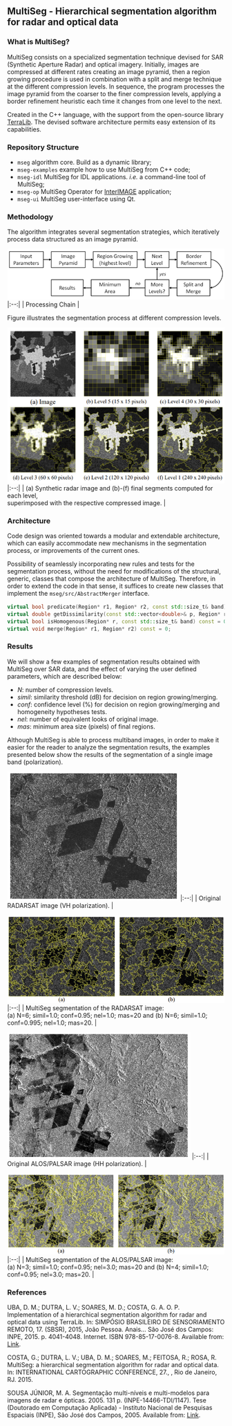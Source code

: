 ## MultiSeg - Hierarchical segmentation algorithm for radar and optical data

### What is MultiSeg?

MultiSeg consists on a specialized segmentation technique devised for SAR (Synthetic Aperture Radar) and optical imagery. Initially, images are compressed at different rates creating an image pyramid, then a region growing procedure is used in combination with a split and merge technique at the different compression levels. In sequence, the program processes the image pyramid from the coarser to the finer compression levels, applying a border refinement heuristic each time it changes from one level to the next.

Created in the C++ language, with the support from the open-source library [TerraLib](http://www.dpi.inpe.br/terralib5/wiki/doku.php).
The devised software architecture permits easy extension of its capabilities.

### Repository Structure

* `mseg` algorithm core. Build as a dynamic library;
* `mseg-examples` example how to use MultiSeg from C++ code;
* `mseg-idl` MultiSeg for IDL applications. *i.e.* a command-line tool of MultiSeg;
* `mseg-op` MultiSeg Operator for [InterIMAGE](http://www.lvc.ele.puc-rio.br/projects/interimage/pt-br/) application;
* `mseg-ui` MultiSeg user-interface using Qt.

### Methodology

The algorithm integrates several segmentation strategies, which iteratively process data structured as an image pyramid.

![](images/methodology.png)
|:--:|
| Processing Chain |

 Figure illustrates the segmentation process at different compression levels.
 
![](images/methodology-example.png)
|:--:| 
| (a) Synthetic radar image and (b)-(f) final segments computed for each level,<br/>superimposed with the respective compressed image. |

### Architecture

Code design was oriented towards a modular and extendable architecture, which can easily accommodate new mechanisms in the segmentation process, or improvements of the current ones.

Possibility of seamlessly incorporating new rules and tests for the segmentation process, without the need for modifications of the structural, generic, classes that compose the architecture of MultiSeg. Therefore, in order to extend the code in that
sense, it suffices to create new classes that implement the `mseg/src/AbstractMerger` interface.

```cpp
virtual bool predicate(Region* r1, Region* r2, const std::size_t& band) const = 0;
virtual double getDissimilarity(const std::vector<double>& p, Region* r, const std::size_t& band) const = 0;
virtual bool isHomogenous(Region* r, const std::size_t& band) const = 0;
virtual void merge(Region* r1, Region* r2) const = 0;
```

### Results

We will show a few examples of segmentation results obtained with MultiSeg over SAR data, and the effect of varying the user defined parameters, which are described below:
* *N*: number of compression levels.
* *simil*: similarity threshold (dB) for decision on region growing/merging.
* *conf*: confidence level (%) for decision on region growing/merging and homogeneity hypotheses tests.
* *nel*: number of equivalent looks of original image.
* *mas*: minimum area size (pixels) of final regions.

Although MultiSeg is able to process multiband images, in order to make it easier for the reader to analyze the segmentation results, the examples presented below show the results of the segmentation of a single image band (polarization).

![](images/radarsat.png)
|:--:| 
| Original RADARSAT image (VH polarization). |

![](images/radarsat-result.png)
|:--:| 
| MultiSeg segmentation of the RADARSAT image:<br/>(a) N=6; simil=1.0; conf=0.95; nel=1.0; mas=20 and (b) N=6; simil=1.0; conf=0.995; nel=1.0; mas=20. |

![](images/alos-palsar.png)
|:--:| 
| Original ALOS/PALSAR image (HH polarization). |

![](images/alos-palsar-result.png)
|:--:|
| MultiSeg segmentation of the ALOS/PALSAR image:<br/>(a) N=3; simil=1.0; conf=0.95; nel=3.0; mas=20 and (b) N=4; simil=1.0; conf=0.95; nel=3.0; mas=20. | 

### References

UBA, D. M.; DUTRA, L. V.; SOARES, M. D.; COSTA, G. A. O. P. Implementation of a hierarchical segmentation algorithm for radar and optical data using TerraLib. In: SIMPÓSIO BRASILEIRO DE SENSORIAMENTO REMOTO, 17. (SBSR), 2015, João Pessoa. Anais... São José dos Campos: INPE, 2015. p. 4041-4048. Internet. ISBN 978-85-17-0076-8. Available from: [Link](http://urlib.net/rep/8JMKD3MGP6W34M/3JM4CC8).

COSTA, G.; DUTRA, L. V.; UBA, D. M.; SOARES, M.; FEITOSA, R.; ROSA, R. MultiSeg: a hierarchical segmentation algorithm for radar and optical data. In: INTERNATIONAL CARTOGRAPHIC CONFERENCE, 27., , Rio de Janeiro, RJ. 2015.

SOUSA JÚNIOR, M. A. Segmentação multi-níveis e multi-modelos para imagens de radar e ópticas. 2005. 131 p. (INPE-14466-TDI/1147). Tese (Doutorado em Computação Aplicada) - Instituto Nacional de Pesquisas Espaciais (INPE), São José dos Campos, 2005. Available from: [Link](http://urlib.net/rep/6qtX3pFwXQZ3P8SECKy/Gk4Ky).
